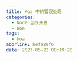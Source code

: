 ```yaml
---
title: Koa 中的错误处理
categories:
  - Node 全栈开发
  - Koa
tags:
  - koa
abbrlink: befa28f6
date: 2023-05-22 08:19:28
---
```

